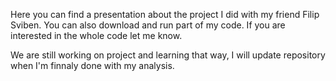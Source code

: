 Here you can find a presentation about the project I did with my friend Filip Sviben. You can also download and run part of my code.
If you are interested in the whole code let me know.

We are still working on project and learning that way, I will update repository when I'm finnaly done with my analysis. 
